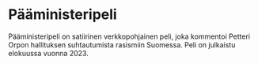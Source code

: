 # Pääministeripeli

Pääministeripeli on satiirinen verkkopohjainen peli, joka kommentoi Petteri Orpon hallituksen suhtautumista rasismiin Suomessa. Peli on julkaistu elokuussa vuonna 2023.
